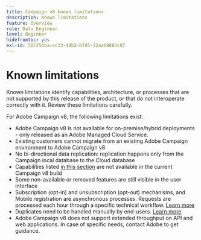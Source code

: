 ```yaml
---
title: Campaign v8 known limitations
description: Known limitations
feature: Overview
role: Data Engineer
level: Beginner
hidefromtoc: yes
exl-id: 50c254ba-cc33-49b2-b7d5-12aa69883c07
---
```

# Known limitations

Known limitations identify capabilities, architecture, or processes that are not supported by this release of the product, or that do not interoperate correctly with it. Review these limitations carefully.

For Adobe Campaign v8, the following limitations exist:

* Adobe Campaign v8 is not available for on-premise/hybrid deployments - only released as an Adobe Managed Cloud Service.
* Existing customers cannot migrate from an existing Adobe Campaign environment to Adobe Campaign v8
* No bi-directional data replication: replication happens only from the Campaign local database to the Cloud database
* Capabilities listed [in this section](capability-matrix.md#gs-unavailable-features) are not available in the current Campaign v8 build
* Some non-available or removed features are still visible in the user interface
* Subscription (opt-in) and unsubscription (opt-out) mechanisms, and Mobile registration are asynchronous processes. Requests are processed each hour through a specific technical workflow. [Learn more](../config/replication.md#tech-wf)
* Duplicates need to be handled manually by end-users. [Learn more](../dev/keys.md)
* Adobe Campaign v8 does not support extended throughput on API and web applications. In case of specific needs, contact Adobe to get guidance.
